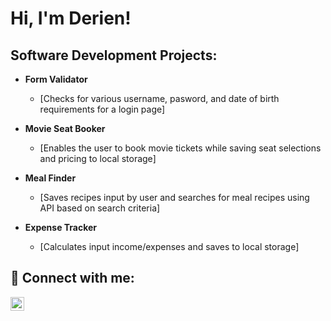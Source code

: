 <h1>Hi, I'm Derien! </h1>


<h2> Software Development Projects:</h2>

- <b>Form Validator</b>
  - [Checks for various username, pasword, and date of birth requirements for a login page]
  
- <b>Movie Seat Booker</b>
  - [Enables the user to book movie tickets while saving seat selections and pricing to local storage]
  
- <b>Meal Finder</b>
  - [Saves recipes input by user and searches for meal recipes using API based on search criteria]
   
- <b>Expense Tracker</b>
  - [Calculates input income/expenses and saves to local storage]

<h2> 🤳 Connect with me:</h2>

[<img align="left" alt="DerienJackson | LinkedIn" width="22px" src="https://cdn.jsdelivr.net/npm/simple-icons@v3/icons/linkedin.svg" />][linkedin]

[linkedin]: https://www.linkedin.com/in/derien-jackson/

<!--
**derienjackson/derienjackson** is a ✨ _special_ ✨ repository because its `README.md` (this file) appears on your GitHub profile.

Here are some ideas to get you started:

- 🔭 I’m currently working on ...
- 🌱 I’m currently learning ...
- 👯 I’m looking to collaborate on ...
- 🤔 I’m looking for help with ...
- 💬 Ask me about ...
- 📫 How to reach me: ...
- 😄 Pronouns: ...
- ⚡ Fun fact: ...
-->
